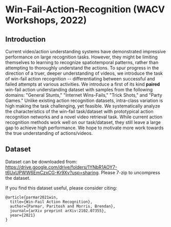 # Win-Fail-Action-Recognition (WACV Workshops, 2022)

## Introduction
Current video/action understanding systems have demonstrated impressive performance on large recognition tasks. However, they might be limiting themselves to learning to recognize spatiotemporal patterns, rather than attempting to thoroughly understand the actions. To spur progress in the direction of a truer, deeper understanding of videos, we introduce the task of win-fail action recognition -- differentiating between successful and failed attempts at various activities. We introduce a first of its kind **paired** win-fail action understanding dataset with samples from the following domains: "General Stunts," "Internet Wins-Fails," "Trick Shots," and "Party Games." Unlike existing action recognition datasets, intra-class variation is high making the task challenging, yet feasible. We systematically analyze the characteristics of the win-fail task/dataset with prototypical action recognition networks and a novel video retrieval task. While current action recognition methods work well on our task/dataset, they still leave a large gap to achieve high performance. We hope to motivate more work towards the true understanding of actions/videos.

## Dataset
Dataset can be downloaded from: https://drive.google.com/drive/folders/1YNbR1AOY7-t6UxUPWW6EmCzxCG-Kr9Xv?usp=sharing. Please 7-zip to uncompress the dataset.

If you find this dataset useful, please consider citing:
```
@article{parmar2021win,
  title={Win-Fail Action Recognition},
  author={Parmar, Paritosh and Morris, Brendan},
  journal={arXiv preprint arXiv:2102.07355},
  year={2021}
}
```
